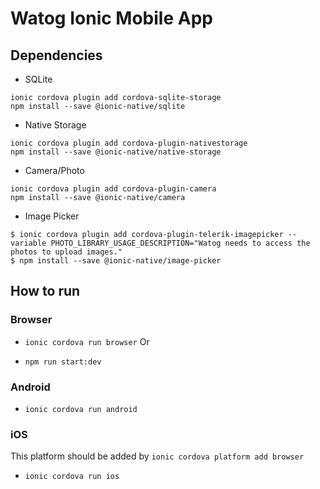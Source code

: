 # Watog Ionic Mobile App 

## Dependencies

- SQLite
```
ionic cordova plugin add cordova-sqlite-storage  
npm install --save @ionic-native/sqlite  
```
- Native Storage

```
ionic cordova plugin add cordova-plugin-nativestorage    
npm install --save @ionic-native/native-storage  
```
- Camera/Photo

```  
ionic cordova plugin add cordova-plugin-camera    
npm install --save @ionic-native/camera  
```  

- Image Picker  

```  
$ ionic cordova plugin add cordova-plugin-telerik-imagepicker --variable PHOTO_LIBRARY_USAGE_DESCRIPTION="Watog needs to access the photos to upload images."
$ npm install --save @ionic-native/image-picker
```  

## How to run

### Browser

- `ionic cordova run browser` 
Or  

- `npm run start:dev`   

### Android  

- `ionic cordova run android`  

### iOS
This platform should be added by `ionic cordova platform add browser`  
- `ionic cordova run ios`  
